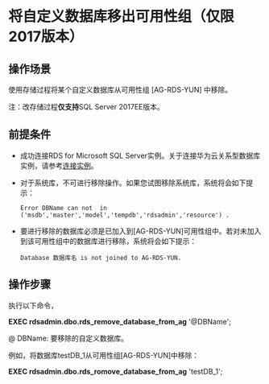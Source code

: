 # 将自定义数据库移出可用性组（仅限2017版本）<a name="rds_09_0005"></a>

## 操作场景<a name="section125921312317"></a>

使用存储过程将某个自定义数据库从可用性组 \[AG-RDS-YUN\] 中移除。

注：改存储过程**仅支持**SQL Server 2017EE版本。

## 前提条件<a name="section1659514157315"></a>

-   成功连接RDS for Microsoft SQL Server实例。关于连接华为云关系型数据库实例，请参考[连接实例](https://support.huaweicloud.com/qs-rds/rds_03_0007.html)。
-   对于系统库，不可进行移除操作。如果您试图移除系统库，系统将会如下提示：

    ```
    Error DBName can not  in ('msdb','master','model','tempdb','rdsadmin','resource') .
    ```


-   要进行移除的数据库必须是已加入到\[AG-RDS-YUN\]可用性组中。若对未加入到该可用性组中的数据库进行移除，系统将会如下提示：

    ```
    Database 数据库名 is not joined to AG-RDS-YUN.
    ```


## 操作步骤<a name="section330992317313"></a>

执行以下命令，

**EXEC rdsadmin.dbo.rds\_remove\_database\_from\_ag**  '@DBName';

@ DBName: 要移除的自定义数据库。

例如，将数据库testDB\_1从可用性组\[AG-RDS-YUN\]中移除：

**EXEC rdsadmin.dbo.rds\_romove\_database\_from\_ag**  'testDB\_1';

